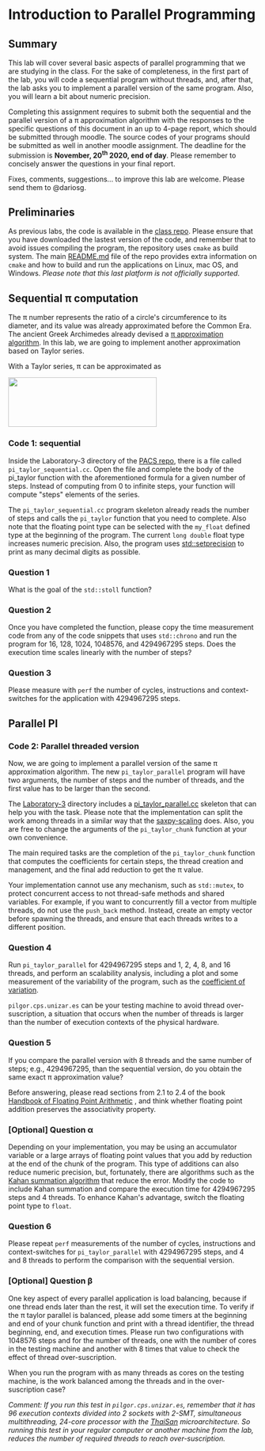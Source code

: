 # Introduction to Parallel Programming

## Summary

This lab will cover several basic aspects of parallel programming that we are
studying in the class. For the sake of completeness, in the first part of the
lab, you will code a sequential program without threads, and, after that, the
lab asks you to implement a parallel version of the same program.  Also, you
will learn a bit about numeric precision.

Completing this assignment requires to submit both the sequential and the
parallel version of a &pi; approximation algorithm with the responses to the
specific questions of this document in an up to 4-page report, which should be submitted through moodle.
The source codes of your programs should be submitted as well in another moodle assignment.
The deadline for the submission is **November, 20<sup>th</sup> 2020, end of day**. Please remember to
concisely answer the questions in your final report. 

Fixes, comments, suggestions... to improve this lab are welcome. Please send them to @dariosg.

## Preliminaries

As previous labs, the code is available in the [class
repo](https://github.com/universidad-zaragoza/pacs/Laboratory-3). Please ensure
that you have downloaded the lastest version of the code, and remember that to
avoid issues compiling the program, the repository uses `cmake` as build
system. The main
[README.md](https://github.com/universidad-zaragoza/PACS/blob/master/README.md)
file of the repo provides extra information on `cmake` and how to build and run
the applications on Linux, mac OS, and Windows. _Please note that this last
platform is not officially supported_.

## Sequential &pi; computation

The &pi; number represents the ratio of a circle's circumference to its
diameter, and its value was already approximated before the Common Era. The
ancient Greek Archimedes already devised a [&pi; approximation
algorithm](https://en.wikipedia.org/wiki/Approximations_of_%CF%80). In this
lab, we are going to implement another approximation based on Taylor series.

With a Taylor series, &pi; can be approximated as

<img src=figures/pi_taylor.png width=300 height=100>

### Code 1: sequential

Inside the Laboratory-3 directory of the [PACS
repo](https://github.com/universidad-zaragoza/pacs/), there is a file called
`pi_taylor_sequential.cc`. Open the file and complete the body of the pi_taylor
function with the aforementioned formula for a given number of steps. Instead
of computing from 0 to infinite steps, your function will compute "steps"
elements of the series.

The `pi_taylor_sequential.cc` program skeleton already reads the number of
steps and calls the `pi_taylor` function that you need to complete. Also note
that the floating point type can be selected with the `my_float` defined type
at the beginning of the program. The current `long double` float type increases
numeric precision. Also, the program uses
[std::setprecision](https://en.cppreference.com/w/cpp/io/manip/setprecision) to
print as many decimal digits as possible.

### Question 1

What is the goal of the `std::stoll` function?

### Question 2

Once you have completed the function, please copy the time measurement code
from any of the code snippets that uses `std::chrono` and run the program for
16, 128, 1024, 1048576, and 4294967295 steps. Does the execution time
scales linearly with the number of steps?

### Question 3

Please measure with `perf` the number of cycles, instructions and
context-switches for the application with 4294967295 steps.

## Parallel PI

### Code 2: Parallel threaded version

Now, we are going to implement a parallel version of the same &pi;
approximation algorithm. The new `pi_taylor_parallel` program will have two
arguments, the number of steps and the number of threads, and the first value
has to be larger than the second.

The
[Laboratory-3](https://github.com/universidad-zaragoza/PACS/tree/master/Laboratory-3)
directory includes a
[pi_taylor_parallel.cc](https://github.com/universidad-zaragoza/PACS/blob/master/Laboratory-3/pi_taylor_parallel.cc)
skeleton that can help you with the task.  Please note that the implementation
can split the work among threads in a similar way that the
[saxpy-scaling](https://github.com/universidad-zaragoza/PACS/blob/master/code_examples/saxpy_scaling.cc)
does. Also, you are free to change the arguments of the `pi_taylor_chunk`
function at your own convenience.

The main required tasks are the completion of the `pi_taylor_chunk` function
that computes the coefficients for certain steps, the thread creation and
management, and the final add reduction to get the &pi; value.

Your implementation cannot use any mechanism, such as `std::mutex`, to protect
concurrent access to not thread-safe methods and shared variables. For example,
if you want to concurrently fill a vector from multiple threads, do not use
the `push_back` method. Instead, create an empty vector before spawning
the threads, and ensure that each threads writes to a different position.   

### Question 4

Run `pi_taylor_parallel` for 4294967295 steps and 1, 2, 4, 8, and 16 threads,
and perform an scalability analysis, including a plot and some measurement of 
the variability of the program, such as the
[coefficient of variation](https://en.wikipedia.org/wiki/Coefficient_of_variation).

`pilgor.cps.unizar.es` can be your testing machine to avoid thread over-suscription,
a situation that occurs when the number of threads is larger than the number of execution
contexts of the physical hardware.  

### Question 5

If you compare the parallel version with 8 threads and the same number of steps; e.g.,
4294967295, than the sequential version, do you obtain the same exact &pi;
approximation value?

Before answering, please read sections from 2.1 to 2.4 of the book [Handbook
of Floating Point
Arithmetic](https://doc.lagout.org/science/0_Computer%20Science/3_Theory/Handbook%20of%20Floating%20Point%20Arithmetic.pdf)
, and think whether floating point addition preserves the associativity property.

### \[Optional\] Question &alpha;

Depending on your implementation, you may be using an accumulator variable or a large arrays of floating
point values that you add by reduction at the end of the chunk of the program.
This type of additions can also reduce numeric precision, but, fortunately,
there are algorithms such as the [Kahan summation
algorithm](https://en.wikipedia.org/wiki/Kahan_summation_algorithm) that reduce
the error. Modify the code to include Kahan summation and compare the execution time
for 4294967295 steps and 4 threads. To enhance Kahan's advantage, switch the floating
point type to `float`.

### Question 6

Please repeat `perf` measurements of the number of cycles, instructions and
context-switches for `pi_taylor_parallel` with 4294967295 steps, and 4 and 8
threads to perform the comparison with the sequential version.

### \[Optional\] Question &beta;

One key aspect of every parallel application is load balancing, because if
one thread ends later than the rest, it will set the execution time. To verify if 
the &pi; taylor parallel is balanced, please add some timers at the beginning and end of
your chunk function and print with a thread identifier, the thread beginning, end, and execution times. Please run two configurations with 1048576 steps and for the number of threads, one
with the number of cores in the testing machine and another with 8 times that value to check the effect of thread over-suscription.

When you run the program with as many threads as cores on the testing machine,
is the work balanced among the threads and in the over-suscription case?

_Comment: If you run this test in `pilgor.cps.unizar.es`, remember that it has 96 execution contexts
divided into 2 sockets with 2-SMT, simultaneous multithreading, 24-core processor with the [ThaiSan](https://en.wikichip.org/wiki/hisilicon/microarchitectures/taishan_v110) microarchitecture. So running this test in your regular computer or another machine from the lab, reduces the number of required threads to reach over-suscription._ 